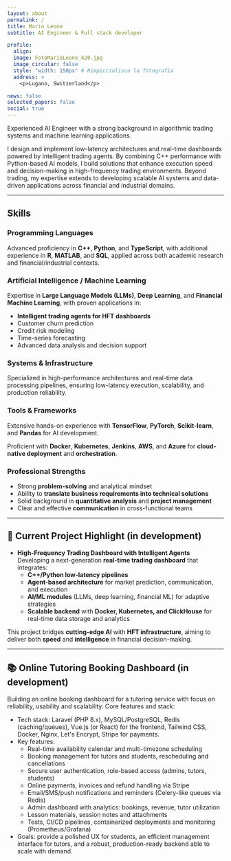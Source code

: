 ```yaml
---
layout: about
permalink: /
title: Mario Leone
subtitle: AI Engineer & Full stack developer

profile:
  align: 
  image: FotoMarioLeone_420.jpg
  image_circular: false
  style: "width: 150px" # Rimpicciolisco la fotografia
  address: >
    <p>Lugano, Switzerland</p>

news: false
selected_papers: false
social: true
---
```


Experienced AI Engineer with a strong background in algorithmic trading systems and machine learning applications.

I design and implement low-latency architectures and real-time dashboards powered by intelligent trading agents. By combining C++ performance with Python-based AI models, I build solutions that enhance execution speed and decision-making in high-frequency trading environments. Beyond trading, my expertise extends to developing scalable AI systems and data-driven applications across financial and industrial domains.

---

## Skills  

### Programming Languages  

Advanced proficiency in **C++**, **Python**, and **TypeScript**, with additional experience in **R**, **MATLAB**, and **SQL**, applied across both academic research and financial/industrial contexts.  

### Artificial Intelligence / Machine Learning  

Expertise in **Large Language Models (LLMs)**, **Deep Learning**, and **Financial Machine Learning**, with proven applications in:  

- **Intelligent trading agents for HFT dashboards**  
- Customer churn prediction  
- Credit risk modeling  
- Time-series forecasting  
- Advanced data analysis and decision support  

### Systems & Infrastructure  

Specialized in high-performance architectures and real-time data processing pipelines, ensuring low-latency execution, scalability, and production reliability.

### Tools & Frameworks  

Extensive hands-on experience with **TensorFlow**, **PyTorch**, **Scikit-learn**, and **Pandas** for AI development.  

Proficient with **Docker**, **Kubernetes**, **Jenkins**, **AWS**, and **Azure** for **cloud-native deployment** and **orchestration**.  

### Professional Strengths  

- Strong **problem-solving** and analytical mindset  
- Ability to **translate business requirements into technical solutions**  
- Solid background in **quantitative analysis** and **project management**  
- Clear and effective **communication** in cross-functional teams  

---

## 🚀 Current Project Highlight  (in development)

- **High-Frequency Trading Dashboard with Intelligent Agents**  
  Developing a next-generation **real-time trading dashboard** that integrates:  
  - **C++/Python low-latency pipelines**  
  - **Agent-based architecture** for market prediction, communication, and execution  
  - **AI/ML modules** (LLMs, deep learning, financial ML) for adaptive strategies  
  - **Scalable backend** with **Docker, Kubernetes, and ClickHouse** for real-time data storage and analytics  

This project bridges **cutting-edge AI** with **HFT infrastructure**, aiming to deliver both **speed** and **intelligence** in financial decision-making.  

---

## 📚 Online Tutoring Booking Dashboard (in development)

Building an online booking dashboard for a tutoring service with focus on reliability, usability and scalability. Core features and stack:

- Tech stack: Laravel (PHP 8.x), MySQL/PostgreSQL, Redis (caching/queues), Vue.js (or React) for the frontend, Tailwind CSS, Docker, Nginx, Let's Encrypt, Stripe for payments.
- Key features:
  - Real-time availability calendar and multi-timezone scheduling
  - Booking management for tutors and students, rescheduling and cancellations
  - Secure user authentication, role-based access (admins, tutors, students)
  - Online payments, invoices and refund handling via Stripe
  - Email/SMS/push notifications and reminders (Celery-like queues via Redis)
  - Admin dashboard with analytics: bookings, revenue, tutor utilization
  - Lesson materials, session notes and attachments
  - Tests, CI/CD pipelines, containerized deployments and monitoring (Prometheus/Grafana)
- Goals: provide a polished UX for students, an efficient management interface for tutors, and a robust, production-ready backend able to scale with demand.
